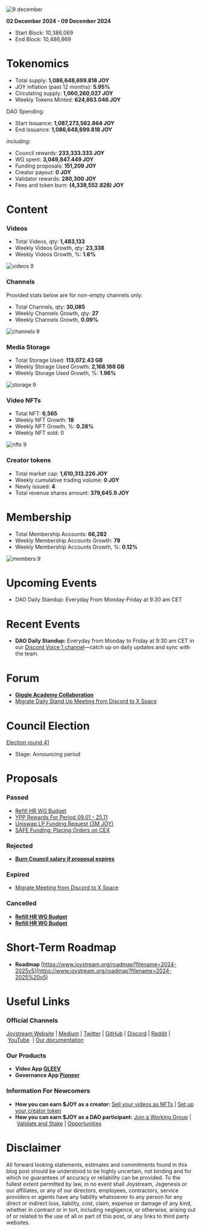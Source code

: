 ![9 december](https://github.com/user-attachments/assets/d339b25a-9bc2-4c1f-9c0e-24d5999a55ee)

**02 December 2024 - 09 December 2024**

- Start Block: 10,386,069
- End Block: 10,486,869

# Tokenomics

- Total supply: **1,086,648,699.818 JOY**
- JOY inflation (past 12 months): **5.95%**
- Circulating supply: **1,060,260,027 JOY**
- Weekly Tokens Minted: **624,863.046 JOY**

DAO Spending:

- Start Issuance: **1,087,273,562.864 JOY**
- End Issuance: **1,086,648,699.818 JOY**

*including:*

- Council rewards: **233,333.333 JOY**
- WG spent: **3,049,847.449 JOY**
- Funding proposals: **151,209 JOY**
- Creator payout: **0 JOY**
- Validator rewards: **280,300 JOY**
- Fees and token burn: **(4,339,552.828) JOY**

# **Content**

### Videos

- Total Videos, qty: **1,483,133**
- Weekly Videos Growth, qty: **23,338**
- Weekly Videos Growth, %: **1.6%**

![videos 9](https://github.com/user-attachments/assets/382a4e3d-d7b5-42de-b9db-7d535060e16e)

### Channels

Provided stats below are for non-empty channels only:

- Total Channels, qty: **30,085**
- Weekly Channels Growth, qty: **27**
- Weekly Channels Growth, **0.09%**

![channels 9](https://github.com/user-attachments/assets/065a30e1-97b5-4571-bd63-e2f0c4d75a60)

### Media Storage

- Total Storage Used: **113,072.43 GB**
- Weekly Storage Used Growth: **2,168.168 GB**
- Weekly Storage Used Growth, %: **1.96%**

![storage 9](https://github.com/user-attachments/assets/02a31ea2-1148-4318-9439-08b37f0b6457)

### Video NFTs

- Total NFT: **6,565**
- Weekly NFT Growth: **18**
- Weekly NFT Growth, %: **0.28%**
- Weekly NFT sold: 0

![nfts 9](https://github.com/user-attachments/assets/96532dca-04f5-4ad0-888d-1828c84eaa1f)

### Creator tokens

- Total market cap: **1,610,313.226 JOY**
- Weekly cumulative trading volume: **0 JOY**
- Newly issued: **4**
- Total revenue shares amount: **379,645.9 JOY**

# **Membership**

- Total Membership Accounts: **66,282**
- Weekly Membership Accounts Growth: **79**
- Weekly Membership Accounts Growth, %: **0.12%**

![members 9](https://github.com/user-attachments/assets/a6d5a993-19bf-4043-8653-54a53256840d)

# **Upcoming Events**

- DAO Daily Standup: Everyday From Monday-Friday at 9:30 am CET

# **Recent Events**

- **DAO Daily Standup:** Everyday from Monday to Friday at 9:30 am CET in our [Discord Voice 1 channel](https://discord.gg/NaNzysB5YZ)—catch up on daily updates and sync with the team.

# Forum

- [**Giggle Academy Collaboration**](https://pioneerapp.xyz/#/forum/thread/1005)
- [Migrate Daily Stand Up Meeting from Discord to X Space](https://pioneerapp.xyz/#/forum/thread/1006)

# **Council Election**

[Election round 41](https://pioneerapp.xyz/#/election)

- Stage: Announcing period

# Proposals

### Passed

- [Refill HR WG Budget](https://pioneerapp.xyz/#/proposals/preview/1052)
- [YPP Rewards For Period 09.01 - 25.11](https://pioneerapp.xyz/#/proposals/preview/1048)
- [Uniswap LP Funding Request (3M JOY)](https://pioneerapp.xyz/#/proposals/preview/1050)
- [SAFE Funding: Placing Orders on CEX](https://pioneerapp.xyz/#/proposals/preview/1054)

### Rejected

- [**Burn Council salary if proposal expires**](https://pioneerapp.xyz/#/proposals/preview/1055)

### Expired

- [Migrate Meeting from Discord to X Space](https://pioneerapp.xyz/#/proposals/preview/1053)

### Cancelled

- [**Refill HR WG Budget**](https://pioneerapp.xyz/#/proposals/preview/1051)
- [**Refill HR WG Budget**](https://pioneerapp.xyz/#/proposals/preview/1049)

# **Short-Term Roadmap**

- **Roadmap** [https://www.joystream.org/roadmap?filename=2024-2025v5](https://www.joystream.org/roadmap?filename=2024-2025%20v5)

# **Useful Links**

### **Official Channels**

[Joystream Website](https://www.joystream.org/) | [Medium](https://blog.joystream.org/) | [Twitter](https://twitter.com/JoystreamDAO/) | [GitHub](https://github.com/Joystream) | [Discord](https://discord.com/invite/DE9UN3YpRP) | [Reddit](https://www.reddit.com/r/joystream_dao/) | [YouTube](https://www.youtube.com/@joystream8627)  | [Our documentation](https://handbook.joystream.org/)

### **Our Products**

- **Video App [GLEEV](https://gleev.xyz/)**
- **Governance App [Pioneer](https://pioneerapp.xyz/)**

### **Information For Newcomers**

- **How you can earn $JOY as a creator:** [Sell your videos as NFTs](https://www.joystream.org/ru/#video-nfts) | [Set up your creator token](https://www.joystream.org/ru/#creator-tokens)
- **How you can earn $JOY as a DAO participant:** [Join a Working Group](https://pioneerapp.xyz/#/working-groups/openings) | [Validate and Stake](https://handbook.joystream.org/system/nomination) | [Opportunities](https://discord.com/channels/811216481340751934/1119240044830527529)

# **Disclaimer**

All forward looking statements, estimates and commitments found in this blog post should be understood to be highly uncertain, not binding and for which no guarantees of accuracy or reliability can be provided. To the fullest extent permitted by law, in no event shall Joystream, Jsgenesis or our affiliates, or any of our directors, employees, contractors, service providers or agents have any liability whatsoever to any person for any direct or indirect loss, liability, cost, claim, expense or damage of any kind, whether in contract or in tort, including negligence, or otherwise, arising out of or related to the use of all or part of this post, or any links to third party websites.
